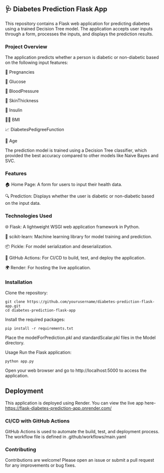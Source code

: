 ## 🩺 Diabetes Prediction Flask App
This repository contains a Flask web application for predicting diabetes using a trained Decision Tree model. The application accepts user inputs through a form, processes the inputs, and displays the prediction results.

### Project Overview

The application predicts whether a person is diabetic or non-diabetic based on the following input features:

🤰 Pregnancies

🍬 Glucose

💉 BloodPressure

🧴 SkinThickness

💉 Insulin

🏋️‍♀️ BMI

📈 DiabetesPedigreeFunction

🎂 Age

The prediction model is trained using a Decision Tree classifier, which provided the best accuracy compared to other models like Naive Bayes and SVC.

### Features

🏠 Home Page: A form for users to input their health data.

🔍 Prediction: Displays whether the user is diabetic or non-diabetic based on the input data.

### Technologies Used

🌐 Flask: A lightweight WSGI web application framework in Python.

🧠 scikit-learn: Machine learning library for model training and prediction.

📦 Pickle: For model serialization and deserialization.

🚀 GitHub Actions: For CI/CD to build, test, and deploy the application.

🌍 Render: For hosting the live application.

### Installation

Clone the repository:

```
git clone https://github.com/yourusername/diabetes-prediction-flask-app.git
cd diabetes-prediction-flask-app
```
Install the required packages:

```
pip install -r requirements.txt
```
Place the modelForPrediction.pkl and standardScalar.pkl files in the Model directory.

Usage
Run the Flask application:

```
python app.py
```
Open your web browser and go to http://localhost:5000 to access the application.

## Deployment

This application is deployed using Render. You can view the live app here- https://flask-diabetes-prediction-app.onrender.com/

### CI/CD with GitHub Actions

GitHub Actions is used to automate the build, test, and deployment process. The workflow file is defined in .github/workflows/main.yaml

### Contributing

Contributions are welcome! Please open an issue or submit a pull request for any improvements or bug fixes.
